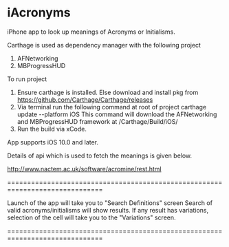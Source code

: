 # iAcronyms

iPhone app to look up meanings of Acronyms or Initialisms.

Carthage is used as dependency manager with the following project

1. AFNetworking
2. MBProgressHUD

To run project 

1. Ensure carthage is installed. Else download and install pkg from https://github.com/Carthage/Carthage/releases
2. Via terminal run the following command at root of project
    carthage update --platform iOS
    This command will download the AFNetworking and MBProgressHUD framework at /Carthage/Build/iOS/
3. Run the build via xCode.

App supports iOS 10.0 and later.

Details of api which is used to fetch the meanings is given below.

http://www.nactem.ac.uk/software/acromine/rest.html

==============================================================================

Launch of the app will take you to "Search Definitions" screen
Search of valid acronyms/initialisms will show results.
If any result has variations, selection of the cell will take you to the "Variations" screen.

==============================================================================
